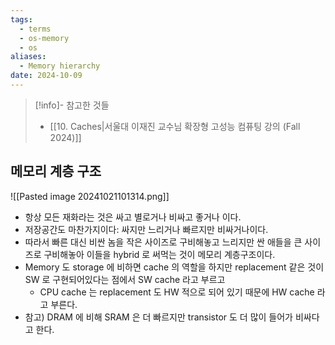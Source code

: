 ```yaml
---
tags:
  - terms
  - os-memory
  - os
aliases:
  - Memory hierarchy
date: 2024-10-09
---
```

> [!info]- 참고한 것들
> - [[10. Caches|서울대 이재진 교수님 확장형 고성능 컴퓨팅 강의 (Fall 2024)]]

## 메모리 계층 구조

![[Pasted image 20241021101314.png]]

- 항상 모든 재화라는 것은 싸고 별로거나 비싸고 좋거나 이다.
- 저장공간도 마찬가지이다: 싸지만 느리거나 빠르지만 비싸거나이다.
- 따라서 빠른 대신 비싼 놈을 작은 사이즈로 구비해놓고 느리지만 싼 애들을 큰 사이즈로 구비해놓아 이들을 hybrid 로 써먹는 것이 메모리 계층구조이다.
- Memory 도 storage 에 비하면 cache 의 역할을 하지만 replacement 같은 것이 SW 로 구현되어있다는 점에서 SW cache 라고 부르고
	- CPU cache 는 replacement 도 HW 적으로 되어 있기 때문에 HW cache 라고 부른다.
- 참고) DRAM 에 비해 SRAM 은 더 빠르지만 transistor 도 더 많이 들어가 비싸다고 한다.
